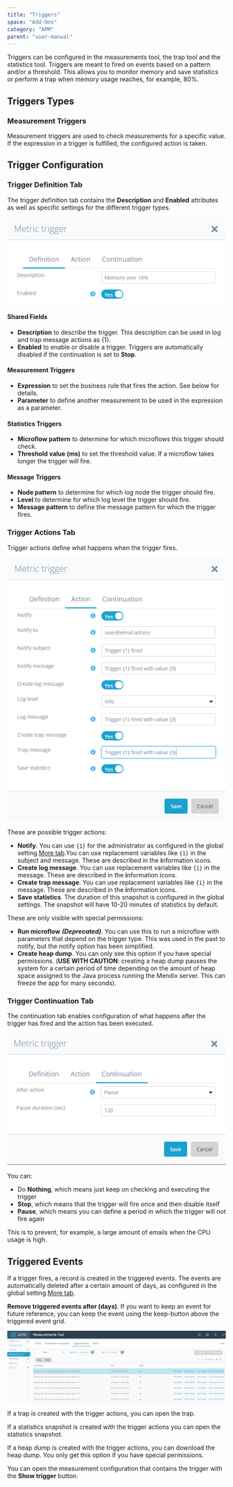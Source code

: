 ```yaml
---
title: "Triggers"
space: "Add-Ons"
category: "APM"
parent: "user-manual"
---
```


Triggers can be configured in the measurements tool, the trap tool and the statistics tool. Triggers are meant to fired on events based on a pattern and/or a threshold. This allows you to monitor memory and save statistics or perform a trap when memory usage reaches, for example, 80%. 

## Triggers Types

### Measurement Triggers

Measurement triggers are used to check measurements for a specific value. If the expression in a trigger is fulfilled, the configured action is taken.

## Trigger Configuration

### Trigger Definition Tab

The trigger definition tab contains the **Description** and **Enabled** attributes as well as specific settings for the different trigger types.

 ![](attachments/Triggers/Trigger_Definition.png)   

#### Shared Fields

* **Description** to describe the trigger. This description can be used in log and trap message actions as {1}.
* **Enabled** to enable or disable a trigger. Triggers are automatically disabled if the continuation is set to **Stop**.

#### Measurement Triggers

* **Expression** to set the business rule that fires the action. See below for details.
* **Parameter** to define another measurement to be used in the expression as a parameter.

#### Statistics Triggers

* **Microflow pattern** to determine for which microflows this trigger should check.
* **Threshold value (ms)** to set the threshold value. If a microflow takes longer the trigger will fire.

#### Message Triggers

* **Node pattern** to determine for which log node the trigger should fire.
* **Level** to determine for which log level the trigger should fire.
* **Message pattern** to define the message pattern for which the trigger fires.

### Trigger Actions Tab

Trigger actions define what happens when the trigger fires.

 ![](attachments/Triggers/Trigger_Actions.png) 

These are possible trigger actions:
* **Notify**. You can use `{1}` for the administrator as configured in the global setting
 [More tab](configuration#more).You can use replacement variables like `{1}` in the subject and message. These are described in the **i**nformation icons.
* **Create log message**. You can use replacement variables like `{1}` in the message. These are described in the **i**nformation icons.
* **Create trap message**. You can use replacement variables like `{1}` in the message. These are described in the **i**nformation icons.
* **Save statistics**. The duration of this snapshot is configured in the global settings. The snapshot will have 10-20 minutes of statistics by default.

These are only visible with special permissions:
* **Run microflow** ***(Deprecated)***. You can use this to run a microflow with parameters that depend on the trigger type. This was used in the past to notify, but the notify option has been simplified.
* **Create heap dump**. You can only see this option if you have special permissions. (**USE WITH CAUTION**: creating a heap dump pauses the system for a certain period of time depending on the amount of heap space assigned to the Java process running the Mendix server. This can freeze the app for many seconds).

### Trigger Continuation Tab

The continuation tab enables configuration of what happens after the trigger has fired and the action has been executed.

![](attachments/Triggers/Trigger_Continuation.png)

You can:

*  Do **Nothing**, which means just keep on checking and executing the trigger
*  **Stop**, which means that the trigger will fire once and then disable itself
*  **Pause**, which means you can define a period in which the trigger will not fire again

This is to prevent, for example, a large amount of emails when the CPU usage is high.

## Triggered Events

If a trigger fires, a record is created in the triggered events. The events are automatically deleted after a certain amount of days, as 
configured in the global setting [More tab](configuration#more). 

**Remove triggered events after (days)**. If you want to keep an event for future reference, you can keep the event using the keep-button above the triggered event grid.

![](attachments/Triggers/Triggered_Events.png)

If a trap is created with the trigger actions, you can open the trap.

If a statistics snapshot is created with the trigger actions you can open the statistics snapshot.

If a heap dump is created with the trigger actions, you can download the heap dump. You only get this option if you have special permissions.

You can open the measurement configuration that contains the trigger with the **Show trigger** button.
